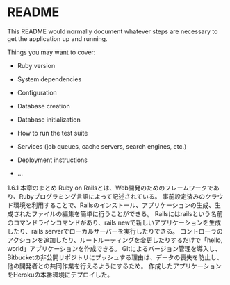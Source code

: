 # README

This README would normally document whatever steps are necessary to get the
application up and running.

Things you may want to cover:

* Ruby version

* System dependencies

* Configuration

* Database creation

* Database initialization

* How to run the test suite

* Services (job queues, cache servers, search engines, etc.)

* Deployment instructions

* ...

1.6.1 本章のまとめ
Ruby on Railsとは、Web開発のためのフレームワークであり、Rubyプログラミング言語によって記述されている。
事前設定済みのクラウド環境を利用することで、Railsのインストール、アプリケーションの生成、生成されたファイルの編集を簡単に行うことができる。
Railsにはrailsという名前のコマンドラインコマンドがあり、rails newで新しいアプリケーションを生成したり、rails serverでローカルサーバーを実行したりできる。
コントローラのアクションを追加したり、ルートルーティングを変更したりするだけで「hello, world」アプリケーションを作成できる。
Gitによるバージョン管理を導入し、Bitbucketの非公開リポジトリにプッシュする理由は、データの喪失を防止し、他の開発者との共同作業を行えるようにするため。
作成したアプリケーションをHerokuの本番環境にデプロイした。
